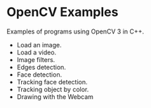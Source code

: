 # OpenCV Examples
Examples of programs using OpenCV 3 in C++.<br>
<ul>
  <li>Load an image.</li>
  <li>Load a video.</li>
  <li>Image filters.</a></li>
  <li>Edges detection.</a></li>
  <li>Face detection.</li>
  <li>Tracking face detection.</li>
  <li>Tracking object by color.</li>
  <li>Drawing with the Webcam</li>
</ul>
